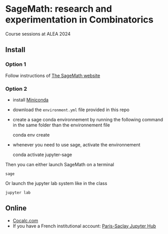 # SageMath: research and experimentation in Combinatorics

Course sessions at ALEA 2024

## Install

### Option 1

Follow instructions of [The SageMath website](https://www.sagemath.org/)

### Option 2

* install [Miniconda](https://conda.io/projects/conda/en/latest/user-guide/install/index.html) 
* download the `environment.yml` file provided in this repo
* create a sage conda environnement by running the following command in the same folder than the environnement file

    conda env create

* whenever you need to use sage, activate the environnement

    conda activate jupyter-sage
    
Then you can either launch SageMath on a terminal

    sage
    
Or launch the jupyter lab system like in the class

    jupyter lab
    
## Online

* [Cocalc.com](https://cocalc.com/)
* If you have a French institutional account: [Paris-Saclay Jupyter Hub](https://jupyterhub.ijclab.in2p3.fr/)


